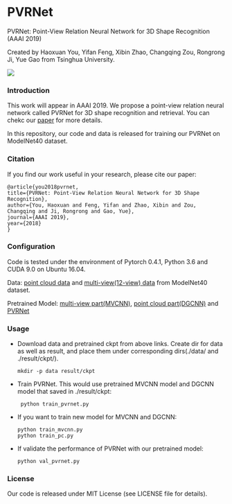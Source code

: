 # PVRNet
PVRNet: Point-View Relation Neural Network for 3D Shape Recognition (AAAI 2019)

Created by Haoxuan You, Yifan Feng, Xibin Zhao, Changqing Zou, Rongrong Ji, Yue Gao from Tsinghua University.

![](https://github.com/iMoonLab/PVRNet/blob/master/docs/pipeline.png)
### Introduction
This work will appear in AAAI 2019. We propose a point-view relation neural network called PVRNet for 3D shape recognition and retrieval. You can chekc our [paper](https://arxiv.org/abs/1812.00333) for more details.

In this repository, our code and data is released for training our PVRNet on ModelNet40 dataset.

### Citation
If you find our work useful in your research, please cite our paper:
```
@article{you2018pvrnet,
title={PVRNet: Point-View Relation Neural Network for 3D Shape Recognition},
author={You, Haoxuan and Feng, Yifan and Zhao, Xibin and Zou, Changqing and Ji, Rongrong and Gao, Yue},
journal={AAAI 2019},
year={2018}
}
```
### Configuration
Code is tested under the environment of Pytorch 0.4.1, Python 3.6 and CUDA 9.0 on Ubuntu 16.04. 

Data: [point cloud data](https://drive.google.com/file/d/1DUh_8PQjh3ds4yO0O8q_vb0HPistOJ4y/view?usp=sharing) and [multi-view(12-view) data](https://drive.google.com/file/d/12JbIPLvcSUsMjxb_CZYXI8xQK2UKosio/view?usp=sharing) from ModelNet40 dataset.

Pretrained Model: [multi-view part(MVCNN)](https://drive.google.com/file/d/1dZG7XojtPS9Cl5aaH4iWXA_N2PximB6i/view?usp=sharing), [point cloud part(DGCNN)](https://drive.google.com/file/d/1fY9E44xuPwUFxJ_BIeP5NXwrB7DQm1tw/view?usp=sharing) and [PVRNet](https://drive.google.com/file/d/1g3Ef68jRSY2mNf54dOeqNFYZTm4cO13d/view?usp=sharing)  

### Usage
+ Download data and pretrained ckpt from above links. Create dir for data as well as result, and place them under corresponding dirs(./data/ and ./result/ckpt/).

    ```mkdir -p data result/ckpt```
    
+ Train PVRNet. This would use pretrained MVCNN model and DGCNN model that saved in ./result/ckpt:

    ``` python train_pvrnet.py```

+ If you want to train new model for MVCNN and DGCNN:

    
    ```
    python train_mvcnn.py
    python train_pc.py
    ```
+ If validate the performance of PVRNet with our pretrained model:
    
    `python val_pvrnet.py`

### License
Our code is released under MIT License (see LICENSE file for details).


    
